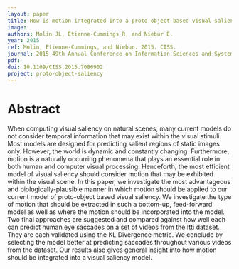 ```yaml
---
layout: paper
title: How is motion integrated into a proto-object based visual saliency model?
image:
authors: Molin JL, Etienne-Cummings R, and Niebur E.
year: 2015
ref: Molin, Etienne-Cummings, and Niebur. 2015. CISS.
journal: 2015 49th Annual Conference on Information Sciences and Systems (CISS)
pdf:
doi: 10.1109/CISS.2015.7086902
project: proto-object-saliency
---
```


# Abstract
When computing visual saliency on natural scenes, many current models do not consider temporal information that may exist within the visual stimuli. Most models are designed for predicting salient regions of static images only. However, the world is dynamic and constantly changing. Furthermore, motion is a naturally occurring phenomena that plays an essential role in both human and computer visual processing. Henceforth, the most efficient model of visual saliency should consider motion that may be exhibited within the visual scene. In this paper, we investigate the most advantageous and biologically-plausible manner in which motion should be applied to our current model of proto-object based visual saliency. We investigate the type of motion that should be extracted in such a bottom-up, feed-forward model as well as where the motion should be incorporated into the model. Two final approaches are suggested and compared against how well each can predict human eye saccades on a set of videos from the Itti dataset. They are each validated using the KL Divergence metric. We conclude by selecting the model better at predicting saccades throughout various videos from the dataset. Our results also gives general insight into how motion should be integrated into a visual saliency model.

